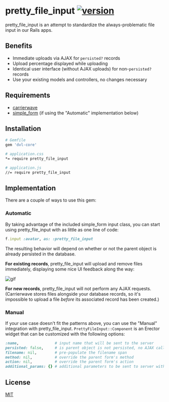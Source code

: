 pretty_file_input [![version]](http://rubygems.org/gems/pretty_file_input)
=======

pretty_file_input is an attempt to standardize the always-problematic file input in our Rails apps.

## Benefits

- Immediate uploads via AJAX for `persisted?` records
- Upload percentage displayed while uploading
- Identical user interface (without AJAX uploads) for non-`persisted?` records
- Use your existing models and controllers, no changes necessary

## Requirements

- [carrierwave](https://github.com/carrierwaveuploader/carrierwave)
- [simple_form](https://github.com/plataformatec/simple_form) (if using the "Automatic" implementation below)

## Installation

```sh
# Gemfile
gem 'dvl-core'

# application.css
*= require pretty_file_input

# application.js
//= require pretty_file_input
```

## Implementation

There are a couple of ways to use this gem:

### Automatic

By taking advantage of the included simple_form input class, you can start using pretty_file_input with as little as one line of code:

```rb
f.input :avatar, as: :pretty_file_input
```

The resulting behavior will depend on whether or not the parent object is already persisted in the database.

**For existing records**, pretty_file_input will upload and remove files immediately, displaying some nice UI feedback along the way:

![gif](https://s3.amazonaws.com/quickcast/3785/60141/quickcast.gif)

**For new records**, pretty_file_input will not perform any AJAX requests. (Carrierwave stores files alongside your database records, so it's impossible to upload a file _before_ its associated record has been created.)

### Manual

If your use case doesn't fit the patterns above, you can use the "Manual" integration with pretty_file_input. `PrettyFileInput::Component` is an Erector widget that can be customized with the following options:

```rb
:name,                # input name that will be sent to the server
persisted: false,     # is parent object is not persisted, no AJAX calls will be made
filename: nil,        # pre-populate the filename span
method: nil,          # override the parent form's method
action: nil,          # override the parent form's action
additional_params: {} # additional parameters to be sent to server with each request
```

## License

[MIT](http://dobtco.mit-license.org/)

[version]: https://img.shields.io/gem/v/pretty_file_input.svg
